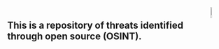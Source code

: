 
<img align="right" img src="https://github.com/jmpshell/ThreatFeeds/blob/master/assets/osintlogo.png" width="8%" height="8%" alt="Osint Logo"> 

## This is a repository of threats identified through open source (OSINT).  
